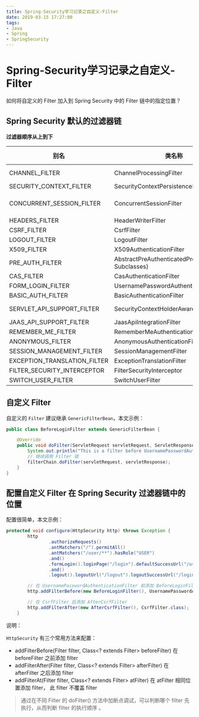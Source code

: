 ```yaml
---
title: Spring-Security学习记录之自定义-Filter
date: 2019-03-15 17:27:00
tags: 
- Java 
- Spring
- SpringSecurity
---
```


# Spring-Security学习记录之自定义-Filter

如何将自定义的 Filter 加入到 Spring Security 中的 Filter 链中的指定位置？

## Spring Security 默认的过滤器链

**过滤器顺序从上到下**

| 别名 |	类名称 | Namespace Element or Attribute |
| --- | --- | ---- |
| CHANNEL_FILTER | ChannelProcessingFilter | http/intercept-url@requires-channel |
| SECURITY_CONTEXT_FILTER | SecurityContextPersistenceFilter | http |
| CONCURRENT_SESSION_FILTER | ConcurrentSessionFilter | session-management/concurrency-control |
| HEADERS_FILTER | HeaderWriterFilter | http/headers |
| CSRF_FILTER | CsrfFilter | http/csrf |
| LOGOUT_FILTER | LogoutFilter | http/logout |
| X509_FILTER | X509AuthenticationFilter | http/x509 |
| PRE_AUTH_FILTER | AbstractPreAuthenticatedProcessingFilter( Subclasses) | N/A |
| CAS_FILTER | CasAuthenticationFilter | N/A |
| FORM_LOGIN_FILTER | UsernamePasswordAuthenticationFilter | http/form-login |
| BASIC_AUTH_FILTER | BasicAuthenticationFilter | http/http-basic |
| SERVLET_API_SUPPORT_FILTER | SecurityContextHolderAwareRequestFilter | http/@servlet-api-provision |
| JAAS_API_SUPPORT_FILTER | JaasApiIntegrationFilter | http/@jaas-api-provision |
| REMEMBER_ME_FILTER | RememberMeAuthenticationFilter | http/remember-me |
| ANONYMOUS_FILTER | AnonymousAuthenticationFilter | http/anonymous |
| SESSION_MANAGEMENT_FILTER | SessionManagementFilter | session-management |
| EXCEPTION_TRANSLATION_FILTER | ExceptionTranslationFilter | http |
| FILTER_SECURITY_INTERCEPTOR | FilterSecurityInterceptor | http |
| SWITCH_USER_FILTER | SwitchUserFilter | N/A |

## 自定义 Filter

自定义的 `Filter` 建议继承 `GenericFilterBean`，本文示例：

```java
public class BeforeLoginFilter extends GenericFilterBean {

    @Override
    public void doFilter(ServletRequest servletRequest, ServletResponse servletResponse, FilterChain filterChain) throws IOException, ServletException {
        System.out.println("This is a filter before UsernamePasswordAuthenticationFilter.");
        // 继续调用 Filter 链
        filterChain.doFilter(servletRequest, servletResponse);
    }
}
```

## 配置自定义 Filter 在 Spring Security 过滤器链中的位置

配置很简单，本文示例：

```java
protected void configure(HttpSecurity http) throws Exception {
        http
                .authorizeRequests()
                .antMatchers("/").permitAll()
                .antMatchers("/user/**").hasRole("USER")
                .and()
                .formLogin().loginPage("/login").defaultSuccessUrl("/user")
                .and()
                .logout().logoutUrl("/logout").logoutSuccessUrl("/login");

        // 在 UsernamePasswordAuthenticationFilter 前添加 BeforeLoginFilter
        http.addFilterBefore(new BeforeLoginFilter(), UsernamePasswordAuthenticationFilter.class);

        // 在 CsrfFilter 后添加 AfterCsrfFilter
        http.addFilterAfter(new AfterCsrfFilter(), CsrfFilter.class);
    }
```

说明：

`HttpSecurity` 有三个常用方法来配置：

- addFilterBefore(Filter filter, Class<? extends Filter> beforeFilter)
在 beforeFilter 之前添加 filter
- addFilterAfter(Filter filter, Class<? extends Filter> afterFilter)
在 afterFilter 之后添加 filter
- addFilterAt(Filter filter, Class<? extends Filter> atFilter)
在 atFilter 相同位置添加 filter， 此 filter 不覆盖 filter

> 通过在不同 Filter 的 doFilter() 方法中加断点调试，可以判断哪个 filter 先执行，从而判断 filter 的执行顺序 。
